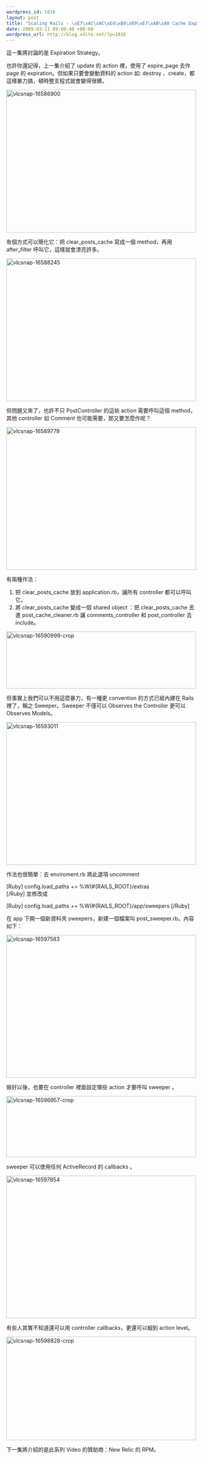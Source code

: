 ```yaml
--- 
wordpress_id: 1016
layout: post
title: "Scaling Rails - \xE7\xAC\xAC\xE4\xB8\x89\xE7\xAB\xA0 Cache Expiration"
date: 2009-03-11 09:00:48 +08:00
wordpress_url: http://blog.xdite.net/?p=1016
---
```

這一集將討論的是 Expiration Strategy。

也許你還記得，上一集介紹了 update 的 action 裡，使用了 expire_page 去作 page 的 expiration。但如果只要會變動資料的 action 如: destroy 、create，都這樣暴力搞，頓時整支程式就會變得很髒。

<a href="http://www.flickr.com/photos/xdite/3336498930/" title="Flickr 上 xdite 的 vlcsnap-16586900"><img src="http://farm4.static.flickr.com/3368/3336498930_d73c6e0274.jpg" width="500" height="375" alt="vlcsnap-16586900" /></a>

有個方式可以簡化它：把 clear_posts_cache 寫成一個 method，再用 after_filter 呼叫它，這樣就會漂亮許多。

<a href="http://www.flickr.com/photos/xdite/3335664123/" title="Flickr 上 xdite 的 vlcsnap-16588245"><img src="http://farm4.static.flickr.com/3335/3335664123_effd854e24.jpg" width="500" height="375" alt="vlcsnap-16588245" /></a>

但問題又來了，也許不只 PostController 的這些 action 需要呼叫這個 method，其他 controller 如 Comment 也可能需要，那又要怎麼作呢？


<a href="http://www.flickr.com/photos/xdite/3336499072/" title="Flickr 上 xdite 的 vlcsnap-16589779"><img src="http://farm4.static.flickr.com/3348/3336499072_e164df2143.jpg" width="500" height="375" alt="vlcsnap-16589779" /></a>

有兩種作法：

1. 把 clear_posts_cache 放到 application.rb，讓所有 controller 都可以呼叫它。
2. 將 clear_posts_cache 變成一個 shared object ：把 clear_posts_cache 丟進 post_cache_cleaner.rb 讓 comments_controller 和 post_controller 去 include。

<a href="http://www.flickr.com/photos/xdite/3335671577/" title="Flickr 上 xdite 的 vlcsnap-16590999-crop"><img src="http://farm4.static.flickr.com/3314/3335671577_ef27cf63e5.jpg" width="500" height="150" alt="vlcsnap-16590999-crop" /></a>

但事實上我們可以不用這麼暴力，有一種更 convention 的方式已經內建在 Rails 裡了，稱之 Sweeper。Sweeper 不僅可以 Observes the Controller 更可以 Observes Models。
 
<a href="http://www.flickr.com/photos/xdite/3336499220/" title="Flickr 上 xdite 的 vlcsnap-16593011"><img src="http://farm4.static.flickr.com/3330/3336499220_234c5d86b0.jpg" width="500" height="375" alt="vlcsnap-16593011" /></a>

作法也很簡單：去 enviroment.rb 將此選項 uncomment 

[Ruby]
config.load_paths += %W(#{RAILS_ROOT}/extras  
[/Ruby] 
並修改成

[Ruby]
config.load_paths += %W(#{RAILS_ROOT}/app/sweepers
[/Ruby] 

在 app 下開一個新資料夾 sweepers，新建一個檔案叫 post_sweeper.rb。內容如下：

<a href="http://www.flickr.com/photos/xdite/3335664595/" title="Flickr 上 xdite 的 vlcsnap-16597583"><img src="http://farm4.static.flickr.com/3372/3335664595_cd81965b8f.jpg" width="500" height="375" alt="vlcsnap-16597583" /></a>

做好以後，也要在 controller 裡面設定哪些 action 才要呼叫 sweeper 。

<a href="http://www.flickr.com/photos/xdite/3335677005/" title="Flickr 上 xdite 的 vlcsnap-16596957-crop"><img src="http://farm4.static.flickr.com/3357/3335677005_9c83d2aae2.jpg" width="500" height="161" alt="vlcsnap-16596957-crop" /></a>

sweeper 可以使用任何 ActiveRecord 的 callbacks 。

<a href="http://www.flickr.com/photos/xdite/3336499554/" title="Flickr 上 xdite 的 vlcsnap-16597854"><img src="http://farm4.static.flickr.com/3622/3336499554_58d54f0239.jpg" width="500" height="375" alt="vlcsnap-16597854" /></a>

有些人其實不知道還可以用 controller callbacks，更還可以細到 action level。

<a href="http://www.flickr.com/photos/xdite/3336512570/" title="Flickr 上 xdite 的 vlcsnap-16598828-crop"><img src="http://farm4.static.flickr.com/3618/3336512570_6a5991170e.jpg" width="500" height="272" alt="vlcsnap-16598828-crop" /></a>

下一集將介紹的是此系列 Video 的贊助商：New Relic 的 RPM。

